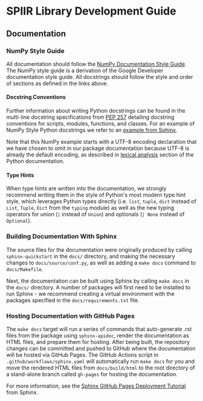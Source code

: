 # SPIIR Library Development Guide

## Documentation

### NumPy Style Guide

All documentation should follow the [NumPy Documentation Style Guide][].
The NumPy style guide is a derivation of the Google Developer documentation style guide.
All docstrings should follow the style and order of sections as defined in the links above.

#### Docstring Conventions

Further information about writing Python docstrings can be found in the multi-line 
docstring specifications from [PEP 257][] detailing docstring conventions for scripts, 
modules, functions, and classes. For an example of NumPy Style Python docstrings we 
refer to an [example from Sphinx][].

Note that this NumPy example starts with a UTF-8 encoding declaration that we have 
chosen to omit in our package documentation because UTF-8 is already the default 
encoding, as described in [lexical analysis][] section of the Python documentation.

#### Type Hints

When type hints are written into the documentation, we strongly recommend writing them 
in the style of Python's most modern type hint style, which leverages Python types 
directly (i.e. `list`, `tuple`, `dict` instead of `List`, `Tuple`, `Dict` from the 
`typing` module) as well as the new typing operators for union (`|` instead of `Union`) 
and optionals (`| None` instead of `Optional`).

### Building Documentation With Sphinx

The source files for the documentation were originally produced by calling 
`sphinx-quickstart` in the `docs/` directory, and making the necessary changes to 
`docs/source/conf.py`, as well as adding a `make docs` command to `docs/Makefile`.

Next, the documentation can be built using Sphinx by calling `make docs` in the `docs/` 
directory. A number of packages will first need to be installed to run Sphinx - we 
recommend creating a virtual environment with the packages specified in the 
`docs/requirements.txt` file.

### Hosting Documentation with GitHub Pages

The `make docs` target will run a series of commands that auto-generate .rst files from 
the package using `sphinx-apidoc`, render the documentation as HTML files, and prepare 
them for hosting. After being built, the repository changes can be committed and pushed 
to GitHub where the documentation will be hosted via GitHub Pages. The GitHub Actions 
script in `.github/workflows/sphinx.yaml` will automatically run `make docs` for you 
and move the rendered HTML files from `docs/build/html` to the root directory of a 
stand-alone branch called `gh-pages` for hosting the documentation.

For more information, see the [Sphinx GitHub Pages Deployment Tutorial][] from Sphinx.

<!-- # References -->
[NumPy Documentation Style Guide]: https://numpydoc.readthedocs.io/en/latest/format.html
[PEP 257]: https://peps.python.org/pep-0257/#multi-line-docstrings
[example from Sphinx]: https://sphinxcontrib-napoleon.readthedocs.io/en/latest/example_numpy.html#example-numpy
[lexical analysis]: https://docs.python.org/3/reference/lexical_analysis.html#encoding-declarations
[Sphinx GitHub Pages Deployment Tutorial]: https://www.sphinx-doc.org/en/master/tutorial/deploying.html#id5